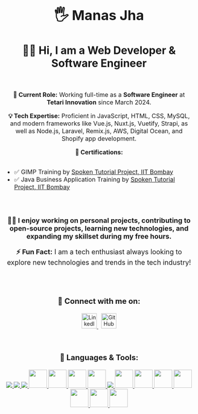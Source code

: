 <h1 style="text-align: center; font-size: 36px;">🖐️ <strong>Manas Jha</strong></h1>

<h2 style="text-align: center; font-size: 28px;">👩‍💻 Hi, I am a <strong>Web Developer & Software Engineer</strong></h2>
<br>

<div style="text-align: center; font-size: 16px;">
  <p><strong>🔭 Current Role:</strong> Working full-time as a <strong>Software Engineer</strong> at <strong>Tetari Innovation</strong> since March 2024.</p>
  <p><strong>💡 Tech Expertise:</strong> Proficient in JavaScript, HTML, CSS, MySQL, and modern frameworks like Vue.js, Nuxt.js, Vuetify, Strapi, as well as Node.js, Laravel, Remix.js, AWS, Digital Ocean, and Shopify app development.</p>
  <p><strong>🌱 Certifications:</strong></p>
  <ul style="text-align: left; display: inline-block;">
    <li>✅ GIMP Training by <a href="https://www.iitb.ac.in/">Spoken Tutorial Project, IIT Bombay</a></li>
    <li>✅ Java Business Application Training by <a href="https://www.iitb.ac.in/">Spoken Tutorial Project, IIT Bombay</a></li>
  </ul>
</div>
<br><br>

<div style="text-align: center;">
  <p style="font-size: 18px;"><strong>👯‍♂️ I enjoy working on personal projects, contributing to open-source projects, learning new technologies, and expanding my skillset during my free hours.</strong></p>
  <p style="font-size: 18px;"><strong>⚡ Fun Fact:</strong> I am a tech enthusiast always looking to explore new technologies and trends in the tech industry!</p>
</div>
<br><br>

<div style="text-align: center;">
  <h3 style="font-size: 20px;">🌟 Connect with me on:</h3>
  <a href="https://www.linkedin.com/in/the-manas-jha" target="_blank">
    <img src="https://raw.githubusercontent.com/rahuldkjain/github-profile-readme-generator/master/src/images/icons/Social/linked-in-alt.svg" alt="LinkedIn" height="40" />
  </a>&nbsp
  <a href="https://github.com/the-manas-jha" target="_blank">
    <img src="https://raw.githubusercontent.com/rahuldkjain/github-profile-readme-generator/master/src/images/icons/Social/github.svg" alt="GitHub" height="40" />
  </a>
</div>
<br><br>

<div style="text-align: center;">
  <h3 style="font-size: 20px;">🚀 Languages & Tools:</h3>
  <p>
    <a href="https://developer.mozilla.org/en-US/docs/Web/JavaScript" target="_blank">
      <img src="https://img.icons8.com/color/48/000000/javascript.png" />
    </a>
    <a href="https://www.w3.org/html/" target="_blank">
      <img src="https://img.icons8.com/color/48/000000/html-5.png" />
    </a>
    <a href="https://www.w3schools.com/css/" target="_blank">
      <img src="https://img.icons8.com/color/48/000000/css3.png" />
    </a>
    <a href="https://www.mysql.com/" target="_blank">
      <img src="https://img.icons8.com/color/512/mysql-logo.png" width="48" />
    </a>
    <a href="https://vuejs.org/" target="_blank">
      <img src="https://upload.wikimedia.org/wikipedia/commons/9/95/Vue.js_Logo_2.svg" width="48" />
    </a>
    <a href="https://nuxtjs.org/" target="_blank">
      <img src="https://nuxt.com/assets/design-kit/icon-green.svg" width="48" />
    </a>
    <a href="https://vuetifyjs.com/" target="_blank">
      <img src="https://cdn.vuetifyjs.com/docs/images/brand-kit/v-logo.svg" width="48" />
    </a>
    <a href="https://getbootstrap.com" target="_blank">
      <img src="https://img.icons8.com/color/48/000000/bootstrap.png" />
    </a>
    <a href="https://strapi.io/" target="_blank">
      <img src="https://strapi.io/assets/strapi-logo-light.svg" width="48" />
    </a>
    <a href="https://aws.amazon.com/" target="_blank">
      <img src="https://img.icons8.com/color/512/amazon-web-services.png" width="48" />
    </a>
    <a href="https://www.digitalocean.com/" target="_blank">
      <img src="https://upload.wikimedia.org/wikipedia/commons/f/ff/DigitalOcean_logo.svg" width="48" />
    </a>
    <a href="https://remix.run/" target="_blank">
      <img src="https://remix.run/favicon.ico" width="48" />
    </a>
    <a href="https://laravel.com/" target="_blank">
      <img src="https://img.icons8.com/ios/452/laravel.png" width="48" />
    </a>
    <a href="https://nodejs.org/" target="_blank">
      <img src="https://img.icons8.com/color/48/000000/nodejs.png" width="48" />
    </a>
    <a href="https://shopify.com/" target="_blank">
      <img src="https://img.icons8.com/color/48/000000/shopify.png" width="48" />
    </a>
  </p>
</div>
